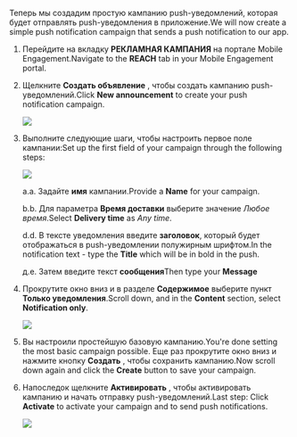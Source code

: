 <span data-ttu-id="382c2-101">Теперь мы создадим простую кампанию push-уведомлений, которая будет отправлять push-уведомления в приложение.</span><span class="sxs-lookup"><span data-stu-id="382c2-101">We will now create a simple push notification campaign that sends a push notification to our app.</span></span>

1. <span data-ttu-id="382c2-102">Перейдите на вкладку **РЕКЛАМНАЯ КАМПАНИЯ** на портале Mobile Engagement.</span><span class="sxs-lookup"><span data-stu-id="382c2-102">Navigate to the **REACH** tab in your Mobile Engagement portal.</span></span>
2. <span data-ttu-id="382c2-103">Щелкните **Создать объявление** , чтобы создать кампанию push-уведомлений.</span><span class="sxs-lookup"><span data-stu-id="382c2-103">Click **New announcement** to create your push notification campaign.</span></span>
   
    ![](./media/mobile-engagement-windows-push-campaign/new-announcement.png)
3. <span data-ttu-id="382c2-104">Выполните следующие шаги, чтобы настроить первое поле кампании:</span><span class="sxs-lookup"><span data-stu-id="382c2-104">Set up the first field of your campaign through the following steps:</span></span>
   
    ![](./media/mobile-engagement-windows-push-campaign/campaign-first-params.png)
   
    <span data-ttu-id="382c2-105">а.</span><span class="sxs-lookup"><span data-stu-id="382c2-105">a.</span></span> <span data-ttu-id="382c2-106">Задайте **имя** кампании.</span><span class="sxs-lookup"><span data-stu-id="382c2-106">Provide a **Name** for your campaign.</span></span>
   
    <span data-ttu-id="382c2-107">b.</span><span class="sxs-lookup"><span data-stu-id="382c2-107">b.</span></span> <span data-ttu-id="382c2-108">Для параметра **Время доставки** выберите значение *Любое время*.</span><span class="sxs-lookup"><span data-stu-id="382c2-108">Select **Delivery time** as *Any time*.</span></span>
   
    <span data-ttu-id="382c2-109">d.</span><span class="sxs-lookup"><span data-stu-id="382c2-109">d.</span></span> <span data-ttu-id="382c2-110">В тексте уведомления введите **заголовок**, который будет отображаться в push-уведомлении полужирным шрифтом.</span><span class="sxs-lookup"><span data-stu-id="382c2-110">In the notification text - type the **Title** which will be in bold in the push.</span></span>
   
    <span data-ttu-id="382c2-111">д.</span><span class="sxs-lookup"><span data-stu-id="382c2-111">e.</span></span> <span data-ttu-id="382c2-112">Затем введите текст **сообщения**</span><span class="sxs-lookup"><span data-stu-id="382c2-112">Then type your **Message**</span></span>
4. <span data-ttu-id="382c2-113">Прокрутите окно вниз и в разделе **Содержимое** выберите пункт **Только уведомления**.</span><span class="sxs-lookup"><span data-stu-id="382c2-113">Scroll down, and in the **Content** section, select **Notification only**.</span></span>
   
    ![](./media/mobile-engagement-windows-push-campaign/campaign-content.png)
5. <span data-ttu-id="382c2-114">Вы настроили простейшую базовую кампанию.</span><span class="sxs-lookup"><span data-stu-id="382c2-114">You're done setting the most basic campaign possible.</span></span> <span data-ttu-id="382c2-115">Еще раз прокрутите окно вниз и нажмите кнопку **Создать** , чтобы сохранить кампанию.</span><span class="sxs-lookup"><span data-stu-id="382c2-115">Now scroll down again and click the **Create** button to save your campaign.</span></span>
6. <span data-ttu-id="382c2-116">Напоследок щелкните **Активировать** , чтобы активировать кампанию и начать отправку push-уведомлений.</span><span class="sxs-lookup"><span data-stu-id="382c2-116">Last step: Click **Activate** to activate your campaign and to send push notifications.</span></span>
   
    ![](./media/mobile-engagement-windows-push-campaign/campaign-activate.png)

